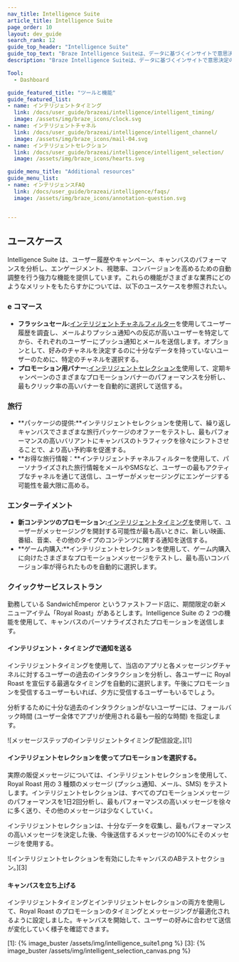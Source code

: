 ```yaml
---
nav_title: Intelligence Suite
article_title: Intelligence Suite
page_order: 10
layout: dev_guide
search_rank: 12
guide_top_header: "Intelligence Suite"
guide_top_text: "Braze Intelligence Suiteは、データに基づくインサイトで意思決定のオートメーション化を支援する。配信時間から多変量テストまで、ブランドはこれらのツールと機能を使用して、大規模に最適化されるダイナミックなクロスチャネルのエクスペリエンスを構築できます。<br> <br> インテリジェンス・スイートは、次の 3 つの主要機能で構成されています。インテリジェントタイミング、インテリジェントチャネル、インテリジェントセレクション。"
description: "Braze Intelligence Suiteは、データに基づくインサイトで意思決定のオートメーション化を支援する。配信時間から多変量テストまで、ブランドはこれらのツールと機能を使用して、大規模に最適化されるダイナミックなクロスチャネルのエクスペリエンスを構築できます。"

Tool:
  - Dashboard

guide_featured_title: "ツールと機能"
guide_featured_list:
- name: インテリジェントタイミング
  link: /docs/user_guide/brazeai/intelligence/intelligent_timing/
  image: /assets/img/braze_icons/clock.svg
- name: インテリジェントチャネル
  link: /docs/user_guide/brazeai/intelligence/intelligent_channel/
  image: /assets/img/braze_icons/mail-04.svg
- name: インテリジェントセレクション
  link: /docs/user_guide/brazeai/intelligence/intelligent_selection/
  image: /assets/img/braze_icons/hearts.svg

guide_menu_title: "Additional resources"
guide_menu_list:
- name: インテリジェンスFAQ
  link: /docs/user_guide/brazeai/intelligence/faqs/
  image: /assets/img/braze_icons/annotation-question.svg


---
```


## ユースケース

Intelligence Suite は、ユーザー履歴やキャンペーン、キャンバスのパフォーマンスを分析し、エンゲージメント、視聴率、コンバージョンを高めるための自動調整を行う強力な機能を提供しています。これらの機能がさまざまな業界にどのようなメリットをもたらすかについては、以下のユースケースを参照されたい。

### e コマース

- **フラッシュセール:**[インテリジェントチャネルフィルター]({{site.baseurl}}/user_guide/brazeai/intelligence/intelligent_channel/)を使用してユーザー履歴を調査し、メールよりプッシュ通知への反応が高いユーザーを特定してから、それぞれのユーザーにプッシュ通知とメールを送信します。オプションとして、好みのチャネルを決定するのに十分なデータを持っていないユーザーのために、特定のチャネルを選択する。
- **プロモーション用バナー:**[インテリジェントセレクションを]({{site.baseurl}}/user_guide/brazeai/intelligence/intelligent_selection/)使用して、定期キャンペーンのさまざまなプロモーションバナーのパフォーマンスを分析し、最もクリック率の高いバナーを自動的に選択して送信する。

### 旅行

- **パッケージの提供:**インテリジェントセレクションを使用して、繰り返しキャンバスでさまざまな旅行パッケージのオファーをテストし、最もパフォーマンスの高いバリアントにキャンバスのトラフィックを徐々にシフトさせることで、より高い予約率を促進する。
- **お得な旅行情報：**インテリジェントチャネルフィルターを使用して、パーソナライズされた旅行情報をメールやSMSなど、ユーザーの最もアクティブなチャネルを通じて送信し、ユーザーがメッセージングにエンゲージする可能性を最大限に高める。

### エンターテイメント

- **新コンテンツのプロモーション:**[インテリジェントタイミングを]({{site.baseurl}}/user_guide/brazeai/intelligence/intelligent_timing/)使用して、ユーザーがメッセージングを開封する可能性が最も高いときに、新しい映画、番組、音楽、その他のタイプのコンテンツに関する通知を送信する。
- **ゲーム内購入:**インテリジェントセレクションを使用して、ゲーム内購入に向けたさまざまなプロモーションメッセージをテストし、最も高いコンバージョン率が得られたものを自動的に選択します。

### クイックサービスレストラン

勤務している SandwichEmperor というファストフード店に、期間限定の新メニューアイテム「Royal Roast」があるとします。Intelligence Suite の 2 つの機能を使用して、キャンバスのパーソナライズされたプロモーションを送信します。

#### インテリジェント・タイミングで通知を送る

インテリジェントタイミングを使用して、当店のアプリと各メッセージングチャネルに対するユーザーの過去のインタラクションを分析し、各ユーザーに Royal Roast を宣伝する最適なタイミングを自動的に選択します。午後にプロモーションを受信するユーザーもいれば、夕方に受信するユーザーもいるでしょう。 

分析するために十分な過去のインタラクションがないユーザーには、フォールバック時間 (ユーザー全体でアプリが使用される最も一般的な時間) を指定します。

![メッセージステップのインテリジェントタイミング配信設定。][1]

#### インテリジェントセレクションを使ってプロモーションを選択する。

実際の販促メッセージについては、インテリジェントセレクションを使用して、Royal Roast 用の 3 種類のメッセージ (プッシュ通知、メール、SMS) をテストします。インテリジェントセレクションは、すべてのプロモーションメッセージのパフォーマンスを1日2回分析し、最もパフォーマンスの高いメッセージを徐々に多く送り、その他のメッセージは少なくしていく。

インテリジェントセレクションは、十分なデータを収集し、最もパフォーマンスの高いメッセージを決定した後、今後送信するメッセージの100%にそのメッセージを使用する。

![インテリジェントセレクションを有効にしたキャンバスのABテストセクション。][3]

#### キャンバスを立ち上げる

インテリジェントタイミングとインテリジェントセレクションの両方を使用して、Royal Roast のプロモーションのタイミングとメッセージングが最適化されるように設定しました。キャンバスを開始して、ユーザーの好みに合わせて送信が変化していく様子を確認できます。

[1]: {% image_buster /assets/img/intelligence_suite1.png %}
[3]: {% image_buster /assets/img/intelligent_selection_canvas.png %}
